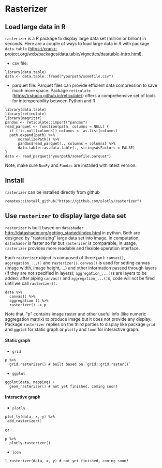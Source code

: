 # Rasterizer

## Load large data in R
`rasterizer` is a R package to display large data set (million or billion) in seconds. 
Here are a couple of ways to load large data in R with package `data.table` (https://cran.r-project.org/web/packages/data.table/vignettes/datatable-intro.html).

* csv file:
```
library(data.table)
data <- data.table::fread("yourpath/somefile.csv")
```

* parquet file:
Parquet files can provide efficient data compression to save much more space. Package `reticulate` (https://rstudio.github.io/reticulate/) offers a comprehensive set of tools for interoperability between Python and R. 
```
library(data.table)
library(reticulate)
library(magrittr)
pandas <- reticulate::import("pandas")
read_parquet <- function(path, columns = NULL) {
  if (!is.null(columns)) columns <- as.list(columns)
  path.expand(path) %>% 
      normalizePath() %>%
      pandas$read_parquet(., columns = columns) %>%
      data.table::as.data.table(., stringsAsFactors = FALSE)
}
data <- read_parquet("yourpath/somefile.parquet")
```
Note, make sure `NumPy` and `Pandas` are installed with latest version.

## Install

`rasterizer` can be installed directly from github

```
remotes::install_github("https://github.com/plotly/rasterizer")
```

## Use `rasterizer` to display large data set

`rasterizer` is built based on `datashader` http://datashader.org/getting_started/index.html in python. Both are designed by "rasterizing" large data set into image. In computation, `datashader` is faster so far but `rasterizer` is comparable; in usage, `rasterizer` provides more readable and flexible operation interface. 

Each `rasterizer` object is composed of three part: `canvas()`, `aggregation_...()` and `rasterizer()`. `canvas()` is used for setting canvas (image width, image height, ...) and other information passed through layers (if they are not specified in layers); `aggregation_...()`s are layers to be added; after piping `canvas()` and `aggregation_...()`s, code will not be fired until we call `rasterizer()`.

```
data %>%
  canvas() %>% 
  aggregation () %>%
  rasterizer() -> p
```

Note that, "p" contains image raster and other useful info (like numeric aggregation matrix) to produce image but it does not provide any display. Package `rasterizer` replies on the third parties to display like package `grid` and `ggplot` for static graph or `plotly` and `loon` for interactive graph.

#### Static graph

* `grid`
```
p %>%
  grid.rasterizer() # built based on `grid::grid.raster()`
```

* `ggplot`
```
ggplot(data, mapping) + 
  geom_rasterizer() # not yet finished, coming soon!
```

#### Interactive graph

* `plotly`
```
plot_ly(data, x, y) %>%
 add_rasterizer()
```

or

```
p %>% 
  plotly.rasterizer()
```

* `loon`
```
l_rasterizer(data, x, y) # not yet finished, coming soon!
```
